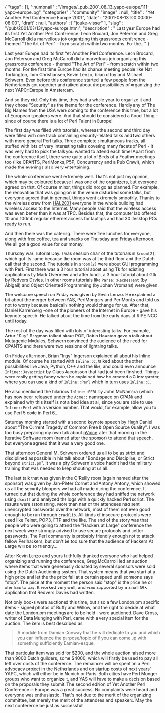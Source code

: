 {
   "tags" : [],
   "thumbnail" : "/images/_pub_2001_08_13_yapc-europe/111-yapc-europe.jpg",
   "categories" : "community",
   "image" : null,
   "title" : "Yet Another Perl Conference Europe 2001",
   "date" : "2001-08-13T00:00:00-08:00",
   "draft" : null,
   "authors" : [
      "jouke-visser"
   ],
   "slug" : "/pub/2001/08/13/yapc-europe.html",
   "description" : " Last year Europe had its first Yet Another Perl Conference. Leon Brocard, Jon Peterson and Greg McCarroll did a marvellous job organizing this grassroots conference - themed \"The Art of Perl\" - from scratch within two months. For the..."
}



Last year Europe had its first Yet Another Perl Conference. Leon Brocard, Jon Peterson and Greg McCarroll did a marvellous job organizing this grassroots conference - themed "The Art of Perl" - from scratch within two months. For the first time Europe had its chance meeting people like Nat Torkington, Tom Christiansen, Kevin Lenzo, brian d foy and Michael Schwern. Even before this conference started, a few people from the Netherlands got together and talked about the possibilities of organizing the next YAPC::Europe in Amsterdam.

And so they did. Only this time, they had a whole year to organize it and they chose "Security" as the theme for the conference. Hardly any of The Big Names from the USA were coming to the conference this time, but a lot of European speakers were. And that should be considered a Good Thing - since of course there is a lot of Perl Talent in Europe!

The first day was filled with tutorials, whereas the second and third day were filled with one track containing security-related talks and two others with more general Perl talks. Three complete simultaneous tracks, all stuffed with lots of very interesting talks covering many facets of Perl - it was very hard to pick the talk you wanted to attend each time! Apart from the conference itself, there were quite a lot of Birds of a Feather meetings too (like CPANTS, PerlMonks, P5P, Concurrency and a Pub Crawl), which made the evenings also very entertaining.

The whole conference went extremely well. That's not just my opinion, which may be coloured because I was one of the organizers, but everyone agreed on that. Of course minor, things did not go as planned. For example, the renovation that was going on in the venue disturbed some talks, but everyone agreed that in general, things went extremely smoothly. Thanks to the wireless crew from [HAL2001](http://www.hal2001.org/) everyone in the whole building had wireless access to the Internet. Many people said that the wireless access was even better than it was at TPC. Besides that, the computer lab offered 10 and 100mb regular ethernet access for laptops and had 30 desktop PCs ready to run.

And then there was the catering. There were free lunches for everyone, along with free coffee, tea and snacks on Thursday and Friday afternoon. We all got a good value for our money.

Thursday was Tutorial Day. I was session chair of the tutorials in `$room[2]`, which got its name because the room was at the third floor and the Dutch call that the second. The tutorials in `$room[2]` were about GUI programming with Perl. First there was a 3 hour tutorial about using Tk for existing applications by Mark Overmeer and after lunch, a 3 hour tutorial about Gtk by Redvers Davies. In other rooms tutorials like `Parse::RecDescent` (by Abigail) and Object Oriented Programming (by Johan Vromans) were given.

The welcome speech on Friday was given by Kevin Lenzo. He explained a bit about the merger between YAS, PerlMongers and PerlMonks and told us not to worry because basically nothing would change for us. After that, Daniel Karrenberg -one of the pioneers of the Internet in Europe - gave his keynote speech. He talked about the time from the early days of RIPE NCC until today.

The rest of the day was filled with lots of interesting talks. For example, Artur "Sky" Bergman talked about POE, Robin Houston gave a talk about Mutagenic Modules, Schwern convinced the audience of the need for CPANTS and there were two sessions of lightning talks.

On Friday afternoon, Brian "Ingy" Ingerson explained all about his Inline module. Of course he started with `Inline::C`, talked about the other possibilities like Java, Python, C++ and the like, and could even announce `Inline::Javascript` by Claes Jacobsson that had just been finished. Things were really getting funny when he explained how he created a C interpreter, where you can use a kind of `Inline::Perl` which in turn uses `Inline::C`.

He also mentioned the hilarious `Inline::PERL` by John McNamara (which has now been released under the `Acme::` namespace on CPAN) and explained why this itself is not a bad idea at all, since you are able to use `Inline::Perl` with a version number. That would, for example, allow you to use Perl 5 code in Perl 6...

Saturday morning started with a second keynote speech by Hugh Daniel about "The Current Tragedy of Common Free & Open Source Quality". I was too busy preparing my own talk about [pVoice](http://jouke.perlmonk.org/) later that morning in the Iterative Software room (named after the sponsor) to attend that speech, but everyone agreed that it was a very good one.

That afternoon General M. Schwern ordered us all to be as strict and disciplined as possible in his talk about "Bondage and Discipline, or Strict beyond `strict.pm`". It was a pity Schwern's voice hadn't had the military training that was needed to keep shouting at us all.

The last talk that was given in the O'Reilly room (again named after the sponsor) was given by Jan-Pieter Cornet and Antony Antony, which showed us all the security bloopers we had all made during the conference. It turned out that during the whole conference they had sniffed the network using `dsniff` and analyzed the logs with a quickly hacked Perl script. The results were astonishing. More than half of the attendees had sent unencrypted passwords over the network, most of them not even good enough to be run through `cracklib`. All kinds of insecure protocols were used like Telnet, POP3, FTP and the like. The end of the story was that people who were going to attend the "Hackers at Large" conference the next week were strongly advised to use secure protocols and better passwords. The Perl community is probably friendly enough not to attack fellow Perlhackers, but don't be too sure that the audience of Hackers At Large will be so friendly...

After Kevin Lenzo and yours faithfully thanked everyone who had helped organizing and running the conference, Greg McCarroll led an auction where items that were generously donated by several sponsors were sold using the Dutch Auctioning system. That system means that you start at a high price and let the the price fall at a certain speed until someone says "stop". The price at the moment the person said "stop" is the price he or she has to pay. It worked very well, and was supported by a small Gtk application that Redvers Davies had written.

Not only books were auctioned this time, but also a few London.pm specific items - signed photos of Buffy and Willow, and the right to decide at what date the London.pm meetings are to be held - were auctioned. Dave Cross, writer of Data Munging with Perl, came with a very special item for the auction. The item is best described as

> A module from Damian Conway that he will dedicate to you and which you can influence the purpose/topic of if you can come up with something sufficiently Damian-esque.

That particular item was sold for $200, and the whole auction raised more than 9000 Dutch guilders, some $4000, which will firstly be used to pay all left over costs of the conference. The remainder will be spent on a Perl advocacy project in the Netherlands and on startup costs of next years' YAPC, which will either be in Munich or Paris. Both cities have Perl Monger groups who want to organize it, and YAS will have to make a decision based on the proposals they submit.
The second edition of Yet Another Perl Conference in Europe was a great success. No complaints were heard and everyone was enthusiastic. That's not due to the merit of the organizing committee, but merely the merit of the attendees and speakers. May the next conference be just as successful!
